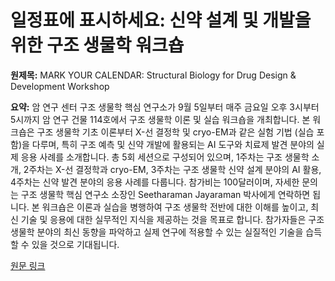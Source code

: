 # 일정표에 표시하세요: 신약 설계 및 개발을 위한 구조 생물학 워크숍

**원제목:** MARK YOUR CALENDAR: Structural Biology for Drug Design &amp; Development Workshop

**요약:** 암 연구 센터 구조 생물학 핵심 연구소가 9월 5일부터 매주 금요일 오후 3시부터 5시까지 암 연구 건물 114호에서 구조 생물학 이론 및 실습 워크숍을 개최합니다.  본 워크숍은 구조 생물학 기초 이론부터 X-선 결정학 및 cryo-EM과 같은 실험 기법 (실습 포함)을 다루며, 특히 구조 예측 및 신약 개발에 활용되는 AI 도구와 치료제 발견 분야의 실제 응용 사례를 소개합니다.  총 5회 세션으로 구성되어 있으며, 1주차는 구조 생물학 소개, 2주차는 X-선 결정학과 cryo-EM, 3주차는 구조 생물학 신약 설계 분야의 AI 활용, 4주차는 신약 발견 분야의 응용 사례를 다룹니다.  참가비는 100달러이며,  자세한 문의는 구조 생물학 핵심 연구소 소장인 Seetharaman Jayaraman 박사에게 연락하면 됩니다.  본 워크숍은 이론과 실습을 병행하여 구조 생물학 전반에 대한 이해를 높이고,  최신 기술 및 응용에 대한 실무적인 지식을 제공하는 것을 목표로 합니다.  참가자들은 구조 생물학 분야의 최신 동향을 파악하고 실제 연구에 적용할 수 있는 실질적인 기술을 습득할 수 있을 것으로 기대됩니다.

[원문 링크](https://news.uthsc.edu/announcements/mark-your-calendar-structural-biology-for-drug-design-development-workshop/)
